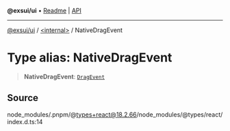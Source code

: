 **@exsui/ui** • [Readme](../../README.md) \| [API](../../globals.md)

***

[@exsui/ui](../../README.md) / [\<internal\>](../README.md) / NativeDragEvent

# Type alias: NativeDragEvent

> **NativeDragEvent**: [`DragEvent`]( https://developer.mozilla.org/docs/Web/API/DragEvent )

## Source

node\_modules/.pnpm/@types+react@18.2.66/node\_modules/@types/react/index.d.ts:14
